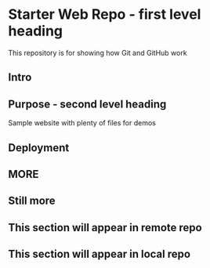 # Starter Web Repo - first level heading

This repository is for showing how Git and GitHub work

## Intro

## Purpose - second level heading

Sample website with plenty of files for demos

## Deployment

## MORE

## Still more

## This section will appear in remote repo

## This section will appear in local repo
